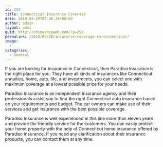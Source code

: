 ```yaml
---
id: 293
title: Connecticut Insurance Coverage
date: 2010-06-28T07:36:34+00:00
author: admin
layout: post
guid: http://chinashipweb.com/?p=293
permalink: /2010/06/28/insurance-coverage-in-connecticut/
image:
  - 
categories:
  - General
---
```

If you are looking for insurance in Connecticut, then Paradiso Insurance is the right place for you. They have all kinds of insurances like Connecticut annuities, home, auto, life, and investments, you can select one with maximum coverage at a lowest possible price for your needs.

Paradiso Insurance is an independent insurance agency and their professionals assist you to find the right Connecticut auto insurance based on your requirements and budget. The car owners can make use of their services and get insurance with the best possible coverage.

Paradiso Insurance is well experienced in this line more than eleven years and provide the friendly service for the customers. You can easily protect your home property with the help of Connecticut home insurance offered by Paradiso Insurance. If you need any clarification about their insurance products, you can contact them at any time.